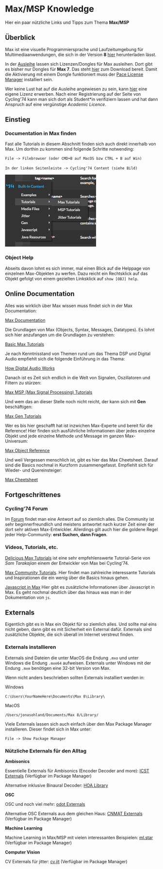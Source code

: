# Max/MSP Knowledge

Hier ein paar nützliche Links und Tipps zum Thema **Max/MSP**

## Überblick

Max ist eine visuelle Programmiersprache und Laufzeitumgebung für Multimediaanwendungen, die sich in der Version **8**
[hier](https://cycling74.com/downloads)
herunterladen lässt.

In der [Ausleihe](https://shoptechnikfbmd.iqrent.de/search/?keyword=MAX7) lassen sich Lizenzen/Dongles für Max ausleihen.
Dort gibt es bisher nur Dongles für **Max 7**. Das steht [hier](https://cycling74.com/downloads/older) zum Download bereit.
Damit die Aktivierung mit einem Dongle funktioniert muss der [Pace License Manager](https://www.paceap.com/pace-management.html) installiert sein.

Wer keine Lust hat auf die Ausleihe angewiesen zu sein, kann [hier](https://cycling74.com/shop) eine eigene Lizenz erwerben. Nach einer Registrierung auf der Seite von Cycling'74 kann man sich dort als Student*in verifiziern lassen und hat dann Anspruch auf eine vergünstige *Academic Licence*.

## Einstieg

### Documentation in Max finden

Fast alle Tutorials in diesem Abschnitt finden sich auch direkt innerhalb von Max.
Um dorthin zu kommen sind folgende Schritte notwending:

```
File -> Filebrowser (oder CMD+B auf MacOS bzw CTRL + B auf Win)

In der linken Seitenleiste -> Cycling'74 Content (siehe Bild)

```

![](https://github.com/jonasohland/h_da-smp-max-knowledge/raw/master/find_tutorials_filebrowser.png) <!--- { width=250px } -->

### Object Help

Abseits davon lohnt es sich immer, mal einen Blick auf die Helppage von einzelnen Max-Objekten zu werfen. Dazu reicht ein Rechtsklick auf das Objekt gefolgt von einem gezielten Linksklick auf `show [OBJ] help`.

## Online Documentation

Alles was wirklich über Max wissen muss findet sich in der Max Documentation:

[Max Documentation](https://docs.cycling74.com/max7/)

Die Grundlagen von Max (Objects, Syntax, Messages, Datatypes). Es lohnt sich hier anzufangen um die Grundlagen zu verstehen:

[Basic Max Tutorials](https://docs.cycling74.com/max7/tutorials/00_maxindex)

Je nach Kenntnisstand von Themen rund um das Thema DSP und Digital Audio empfiehlt sich die folgende Einführung in das Thema:

[How Digital Audio Works](https://docs.cycling74.com/max7/tutorials/02_mspdigitalaudio)

Danach ist es Zeit sich endlich in die Welt von Signalen, Oszillatoren und Filtern zu stürzen:

[Max MSP (Max Signal Processing) Tutorials](https://docs.cycling74.com/max7/tutorials/00_mspindex)

Und wem das an dieser Stelle noch nicht reicht, der kann sich mit **Gen** beschäftigen:

[Max Gen Tutorials](https://docs.cycling74.com/max7/vignettes/gen_topic)

Wer es bis hier geschafft hat ist inzwichen Max-Experte und bereit für die Reference! Hier finden sich ausführliche Informationen über jedes einzelne Objekt und jede einzelne Methode und Message im ganzen Max-Universum:

[Max Object Reference](https://docs.cycling74.com/max7/vignettes/docrefpages)

Und weil Vergessen menschlich ist, gibt es hier das Max Cheetsheet. Darauf sind die Basics nochmal in Kurzform zusammengefasst. Empfiehlt sich für Wieder- und Quereinsteiger:

[Max Cheetsheet](https://cycling74-web-uploads.s3.amazonaws.com/5462c2a9bdbb99652da7a00a/2017-05-11T08:53:04Z/cheatsheet.pdf)

## Fortgeschrittenes

### Cycling'74 Forum

Im [Forum](https://cycling74.com/forums/page/1) findet man eine Antwort auf so ziemlich alles. Die Community ist sehr beginnerfreundlich und meistens antwortet nach kurzer Zeit einer der dort sehr aktiven Max-Entwickler. Allerdings gilt auch hier die goldene Regel jeder Help-Community: **erst Suchen, dann Fragen**.

### Videos, Tutorials, etc.
[Delicious Max Tutorials](https://www.youtube.com/playlist?list=PLD45EDA6F67827497) ist eine sehr empfehlenswerte Tutorial-Serie von *Sam Tarakajian* einem der Entwickler von Max bei Cycling'74.

[Max Community Tutorials](https://cycling74.com/tutorials/page/1). Hier findet man zahlreiche interessante Tutorials und Inspirationen die ein wenig über die Basics hinaus gehen.

[Javascript in Max](https://docs.cycling74.com/max7/vignettes/javascriptinmax) Hier gibt es zusätzliche Informationen über Javascript in Max. Es geht nochmal deutlich über das hinaus was man in der Dokumentation von `js`.


## Externals

Eigentlich gibt es in Max ein Objekt für so ziemlich alles. Und sollte mal eins nicht geben, dann gibt es mit Sicherheit ein External dafür.
Externals sind zusätzliche Objekte, die sich überall im Internet verstreut finden.

### Externals installieren

Externals sind Dateien die unter MacOS die Endung `.mxo` und unter Windows die Endung `.mxe64` aufweisen.
Externals unter Windows mit der Endung `.mxe` benötigen eine 32-bit Version von Max.

Wenn nicht anders beschrieben sollten Externals installiert werden in:

Windows
```
C:\Users\YourNameHere\Documents\Max 8\Library\
```

MacOS
```
/Users/jonasohland/Documents/Max 8/Library/
```

Viele Externals lassen sich auch einfach über den Max Package Manager installieren. Dieser findet sich in Max unter:
```
File -> Show Package Manager
```

### Nützliche Externals für den Alltag

**Ambisonics**

Essentielle Externals für Ambisonics (Encoder Decoder and more):
[ICST Externals](https://www.zhdk.ch/forschung/icst/software-downloads-5379/downloads-ambisonics-externals-for-maxmsp-5381) (Verfügbar im Package Manager)

Alternative inklusive Binaural Decoder:
[HOA Library](https://github.com/CICM/HoaLibrary-Max/releases)

**OSC**

OSC und noch viel mehr:
[odot Externals](https://github.com/CNMAT/CNMAT-odot/releases)

Alternative OSC Externals aus dem gleichen Haus:
[CNMAT Externals](https://github.com/CNMAT/CNMAT-Externs/releases) (Verfügbar im Package Manager)

**Machine Learning**

Machine Learning in Max/MSP mit vielen interessanten Beispielen:
[ml.star](https://cycling74.com/articles/content-you-need-ml%C2%B7star) (Verfügbar im Package Manager)

**Computer Vision**

CV Externals für jitter:
[cv.jit](https://jmpelletier.com/cvjit/) (Verfügbar im Package Manager)
